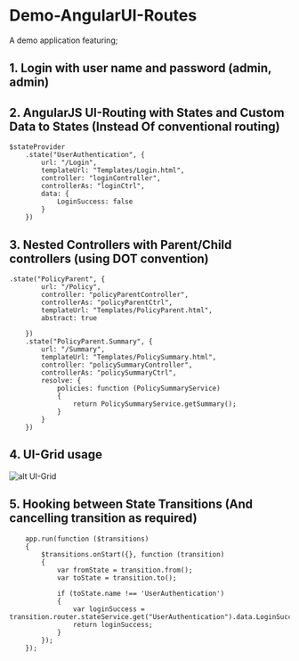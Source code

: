 # Demo-AngularUI-Routes
A demo application featuring;

## 1. Login with user name and password (admin, admin)

## 2. AngularJS UI-Routing with States and Custom Data to States (Instead Of conventional routing)

    $stateProvider
        .state("UserAuthentication", {
            url: "/Login",
            templateUrl: "Templates/Login.html",
            controller: "loginController",
            controllerAs: "loginCtrl",
            data: {
                LoginSuccess: false
            }
        })

## 3. Nested Controllers with Parent/Child controllers (using DOT convention)

    .state("PolicyParent", {
            url: "/Policy",
            controller: "policyParentController",
            controllerAs: "policyParentCtrl",
            templateUrl: "Templates/PolicyParent.html",
            abstract: true

        })
        .state("PolicyParent.Summary", {
            url: "/Summary",
            templateUrl: "Templates/PolicySummary.html",
            controller: "policySummaryController",
            controllerAs: "policySummaryCtrl",
            resolve: {
                policies: function (PolicySummaryService)
                {
                    return PolicySummaryService.getSummary();
                }
            }
        })

## 4. UI-Grid usage

![alt UI-Grid](https://github.com/avarghesein/Demo-AngularUI-Routes/blob/master/Source/InsuranceDemoApp.jpg)

## 5. Hooking between State Transitions (And cancelling transition as required)

        app.run(function ($transitions)
        {
            $transitions.onStart({}, function (transition)
            {
                var fromState = transition.from();
                var toState = transition.to();

                if (toState.name !== 'UserAuthentication')
                {
                    var loginSuccess = transition.router.stateService.get("UserAuthentication").data.LoginSuccess;
                    return loginSuccess;
                }
            });
        });
